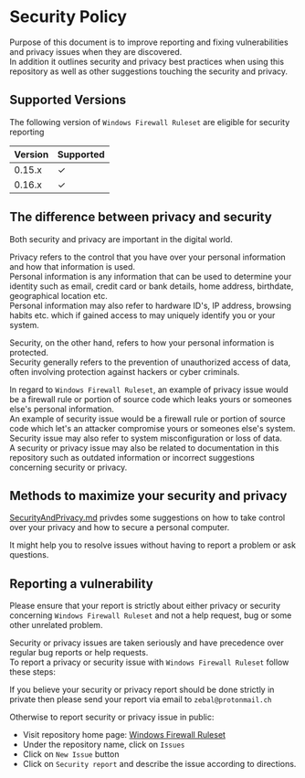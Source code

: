 
# Security Policy

Purpose of this document is to improve reporting and fixing vulnerabilities and privacy issues
when they are discovered.\
In addition it outlines security and privacy best practices when using this repository as well as
other suggestions touching the security and privacy.

## Supported Versions

The following version of `Windows Firewall Ruleset` are eligible for security reporting

| Version | Supported |
| ------- | ----------|
| 0.15.x  | &check;   |
| 0.16.x  | &check;   |

## The difference between privacy and security

Both security and privacy are important in the digital world.

Privacy refers to the control that you have over your personal information and how that information
is used.\
Personal information is any information that can be used to determine your identity such as email,
credit card or bank details, home address, birthdate, geographical location etc.\
Personal information may also refer to hardware ID's, IP address, browsing habits etc. which if
gained access to may uniquely identify you or your system.

Security, on the other hand, refers to how your personal information is protected.\
Security generally refers to the prevention of unauthorized access of data,
often involving protection against hackers or cyber criminals.

In regard to `Windows Firewall Ruleset`, an example of privacy issue would be a firewall rule or
portion of source code which leaks yours or someones else's personal information.\
An example of security issue would be a firewall rule or portion of source code which let's an
attacker compromise yours or someones else's system.\
Security issue may also refer to system misconfiguration or loss of data.\
A security or privacy issue may also be related to documentation in this repository such as
outdated information or incorrect suggestions concerning security or privacy.

## Methods to maximize your security and privacy

[SecurityAndPrivacy.md](/docs/SecurityAndPrivacy.md) privdes some suggestions on how to take control
over your privacy and how to secure a personal computer.

It might help you to resolve issues without having to report a problem or ask questions.

## Reporting a vulnerability

Please ensure that your report is strictly about either privacy or security concerning `Windows
Firewall Ruleset` and not a help request, bug or some other unrelated problem.

Security or privacy issues are taken seriously and have precedence over regular bug reports or
help requests.\
To report a privacy or security issue with `Windows Firewall Ruleset` follow these steps:

If you believe your security or privacy report should be done strictly in private then please
send your report via email to `zebal@protonmail.ch`

Otherwise to report security or privacy issue in public:

* Visit repository home page: [Windows Firewall Ruleset][homepage]
* Under the repository name, click on `Issues`
* Click on `New Issue` button
* Click on `Security report` and describe the issue according to directions.

[homepage]: https://github.com/metablaster/WindowsFirewallRuleset "Visit home page"
